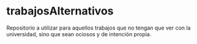 trabajosAlternativos
====================

Repositorio a utilizar para aquellos trabajos que no tengan que ver con la universidad, sino que sean ociosos y de intención propia.

